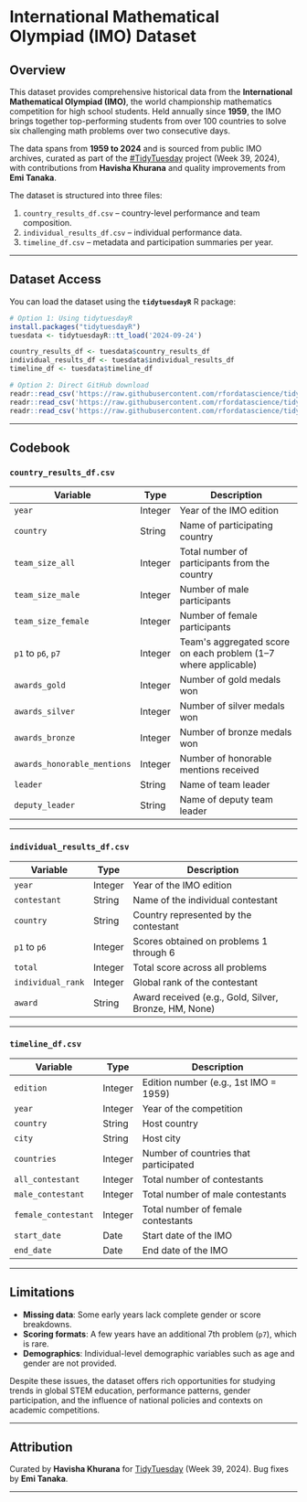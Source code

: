 # International Mathematical Olympiad (IMO) Dataset

## Overview

This dataset provides comprehensive historical data from the **International Mathematical Olympiad (IMO)**, the world championship mathematics competition for high school students. Held annually since **1959**, the IMO brings together top-performing students from over 100 countries to solve six challenging math problems over two consecutive days.

The data spans from **1959 to 2024** and is sourced from public IMO archives, curated as part of the [#TidyTuesday](https://github.com/rfordatascience/tidytuesday) project (Week 39, 2024), with contributions from **Havisha Khurana** and quality improvements from **Emi Tanaka**.

The dataset is structured into three files:

1. `country_results_df.csv` – country-level performance and team composition.
2. `individual_results_df.csv` – individual performance data.
3. `timeline_df.csv` – metadata and participation summaries per year.

---

## Dataset Access

You can load the dataset using the **`tidytuesdayR`** R package:

```r
# Option 1: Using tidytuesdayR
install.packages("tidytuesdayR")
tuesdata <- tidytuesdayR::tt_load('2024-09-24')

country_results_df <- tuesdata$country_results_df
individual_results_df <- tuesdata$individual_results_df
timeline_df <- tuesdata$timeline_df

# Option 2: Direct GitHub download
readr::read_csv('https://raw.githubusercontent.com/rfordatascience/tidytuesday/main/data/2024/2024-09-24/country_results_df.csv')
readr::read_csv('https://raw.githubusercontent.com/rfordatascience/tidytuesday/main/data/2024/2024-09-24/individual_results_df.csv')
readr::read_csv('https://raw.githubusercontent.com/rfordatascience/tidytuesday/main/data/2024/2024-09-24/timeline_df.csv')
```

---

## Codebook

### `country_results_df.csv`

| Variable                   | Type     | Description                                                   |
|----------------------------|----------|---------------------------------------------------------------|
| `year`                    | Integer  | Year of the IMO edition                                       |
| `country`                 | String   | Name of participating country                                 |
| `team_size_all`           | Integer  | Total number of participants from the country                 |
| `team_size_male`          | Integer  | Number of male participants                                   |
| `team_size_female`        | Integer  | Number of female participants                                 |
| `p1` to `p6`, `p7`        | Integer  | Team's aggregated score on each problem (1–7 where applicable)|
| `awards_gold`             | Integer  | Number of gold medals won                                     |
| `awards_silver`           | Integer  | Number of silver medals won                                   |
| `awards_bronze`           | Integer  | Number of bronze medals won                                   |
| `awards_honorable_mentions` | Integer| Number of honorable mentions received                         |
| `leader`                  | String   | Name of team leader                                           |
| `deputy_leader`           | String   | Name of deputy team leader                                    |

---

### `individual_results_df.csv`

| Variable          | Type     | Description                                           |
|-------------------|----------|-------------------------------------------------------|
| `year`           | Integer  | Year of the IMO edition                               |
| `contestant`     | String   | Name of the individual contestant                     |
| `country`        | String   | Country represented by the contestant                 |
| `p1` to `p6`     | Integer  | Scores obtained on problems 1 through 6               |
| `total`          | Integer  | Total score across all problems                       |
| `individual_rank`| Integer  | Global rank of the contestant                         |
| `award`          | String   | Award received (e.g., Gold, Silver, Bronze, HM, None) |

---

### `timeline_df.csv`

| Variable            | Type     | Description                                               |
|---------------------|----------|-----------------------------------------------------------|
| `edition`          | Integer  | Edition number (e.g., 1st IMO = 1959)                     |
| `year`             | Integer  | Year of the competition                                   |
| `country`          | String   | Host country                                              |
| `city`             | String   | Host city                                                 |
| `countries`        | Integer  | Number of countries that participated                     |
| `all_contestant`   | Integer  | Total number of contestants                               |
| `male_contestant`  | Integer  | Total number of male contestants                          |
| `female_contestant`| Integer  | Total number of female contestants                        |
| `start_date`       | Date     | Start date of the IMO                                     |
| `end_date`         | Date     | End date of the IMO                                       |

---

## Limitations

- **Missing data**: Some early years lack complete gender or score breakdowns.
- **Scoring formats**: A few years have an additional 7th problem (`p7`), which is rare.
- **Demographics**: Individual-level demographic variables such as age and gender are not provided.

Despite these issues, the dataset offers rich opportunities for studying trends in global STEM education, performance patterns, gender participation, and the influence of national policies and contexts on academic competitions.

---

## Attribution

Curated by **Havisha Khurana** for [TidyTuesday](https://github.com/rfordatascience/tidytuesday) (Week 39, 2024). Bug fixes by **Emi Tanaka**.

---



